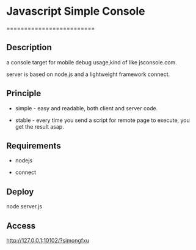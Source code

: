# Javascript Simple Console

=========================

## Description

a console target for mobile debug usage,kind of like jsconsole.com.

server is based on node.js and a lightweight framework connect.

## Principle

* simple - easy and readable, both client and server code.

* stable - every time you send a script for remote page to execute, you get the result asap.

## Requirements

* nodejs

* connect

## Deploy

  node server.js
  
## Access

http://127.0.0.1:10102/?simongfxu
  



